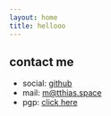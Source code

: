 ```yaml
---
layout: home
title: hellooo
---
```

## contact me
- social: [github](https://github.com/matseee)
- mail: m@tthias.space
- pgp: [click here](../assets/pgp.txt)